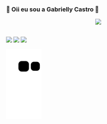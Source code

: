 ### 🌱 Oii eu sou a Gabrielly Castro 🌱
<div align="center">
  <a href="https://github.com/sterwinxs">
  <img height="170em" src="https://github-readme-stats.vercel.app/api?username=sterwinxs&show_icons=true&theme=tokyonight&include_all_commits=true&count_private=true"/>

</div>

    

  
</div>
  
  ##
  <div> 
  <a href="https://www.instagram.com/sterlinksfcastro/" target="_blank"><img src="https://img.shields.io/badge/-Instagram-%23E4405F?style=for-the-badge&logo=instagram&logoColor=white" target="_blank"></a>
 	<a href="https://www.twitch.tv/sterlinks1" target="_blank"><img src="https://img.shields.io/badge/Twitch-9146FF?style=for-the-badge&logo=twitch&logoColor=white" target="_blank"></a>
  <a href = "mailto:gabriellyfcastro@gmail.com"><img src="https://img.shields.io/badge/-Gmail-%23333?style=for-the-badge&logo=gmail&logoColor=white" target="_blank"></a>
  
 
  ![Snake animation](https://github.com/rafaballerini/rafaballerini/blob/output/github-contribution-grid-snake.svg)
    
  
